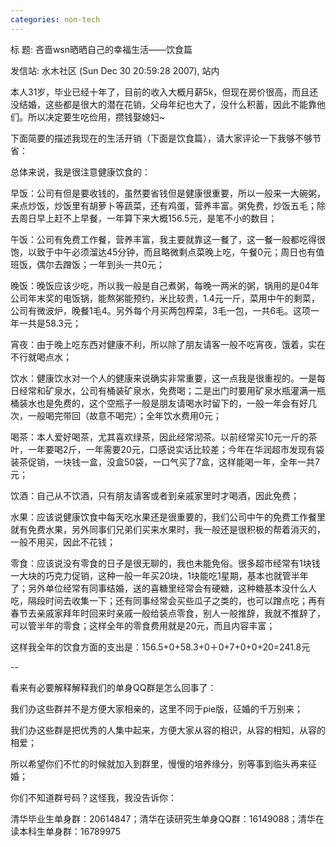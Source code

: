 ```yaml
---
categories: non-tech
---
```

标  题: 吝啬wsn晒晒自己的幸福生活――饮食篇

发信站: 水木社区 (Sun Dec 30 20:59:28 2007), 站内



本人31岁，毕业已经十年了，目前的收入大概月薪5k，但现在房价很高，而且还没结婚，这些都是很大的潜在花销，父母年纪也大了，没什么积蓄，因此不能靠他们。所以决定要生吃俭用，攒钱娶媳妇~



下面简要的描述我现在的生活开销（下面是饮食篇），请大家评论一下我够不够节省：



总体来说，我是很注意健康饮食的：



早饭：公司有但是要收钱的，虽然要省钱但是健康很重要，所以一般来一大碗粥，来点炒饭，炒饭里有胡萝卜等蔬菜，还有鸡蛋，营养丰富。粥免费，炒饭五毛；除去周日早上赶不上早餐，一年算下来大概156.5元，是笔不小的数目；



午饭：公司有免费工作餐，营养丰富，我主要就靠这一餐了，这一餐一般都吃得很饱，以致于中午必须溜达45分钟，而且略微剩点菜晚上吃，午餐0元；周日也有值班饭，偶尔去蹭饭；一年到头一共0元；



晚饭：晚饭应该少吃，所以我一般是自己煮粥，每晚一两米的粥，锅用的是04年公司年末奖的电饭锅，能熬粥能预约，米比较贵，1.4元一斤，菜用中午的剩菜，公司有微波炉，晚餐1毛4。另外每个月买两包榨菜，3毛一包，一共6毛。这项一年一共是58.3元；



宵夜：由于晚上吃东西对健康不利，所以除了朋友请客一般不吃宵夜，饿着，实在不行就喝点水；



饮水：健康饮水对一个人的健康来说确实非常重要，这一点我是很重视的。一是每日经常和矿泉水，公司有桶装矿泉水，免费喝；二是出门时要用矿泉水瓶灌满一瓶桶装水也是免费的，这个空瓶子一般是朋友请喝水时留下的，一般一年会有好几次，一般喝完带回（故意不喝完）；全年饮水费用0元；



喝茶：本人爱好喝茶，尤其喜欢绿茶，因此经常沏茶。以前经常买10元一斤的茶叶，一年要喝2斤，一年需要20元，口感说实话比较差；今年在华润超市发现有袋装茶促销，一块钱一盒，没盒50袋，一口气买了7盒，这样能喝一年，全年一共7元；



饮酒：自己从不饮酒，只有朋友请客或者到亲戚家里时才喝酒，因此免费；



水果：应该说健康饮食中每天吃水果还是很重要的，我们公司中午的免费工作餐里就有免费水果，另外同事们兄弟们买来水果时，我一般还是很积极的帮着消灭的，一般不用买，因此不花钱；



零食：应该说没有零食的日子是很无聊的，我也未能免俗。很多超市经常有1块钱一大块的巧克力促销，这种一般一年买20块，1块能吃1星期，基本也就管半年了；另外单位经常有同事结婚，送的喜糖里经常会有硬糖，这种糖基本没什么人吃，隔段时间去收集一下；还有同事经常会买些瓜子之类的，也可以蹭点吃；再有春节去亲戚家拜年时回来时亲戚一般给装点零食，别人一般推辞，我就不推辞了，可以管半年的零食；这样全年的零食费用就是20元，而且内容丰富；



这样我全年的饮食方面的支出是：156.5+0+58.3+0＋0+7+0+0+20=241.8元

--

看来有必要解释解释我们的单身QQ群是怎么回事了：

我们办这些群并不是方便大家相亲的，这里不同于pie版，征婚的千万别来；

我们办这些群是把优秀的人集中起来，方便大家从容的相识，从容的相知，从容的相爱；

所以希望你们不忙的时候就加入到群里，慢慢的培养缘分，别等事到临头再来征婚；

你们不知道群号码？这怪我，我没告诉你：

清华毕业生单身群：20614847；清华在读研究生单身QQ群：16149088；清华在读本科生单身群：16789975
